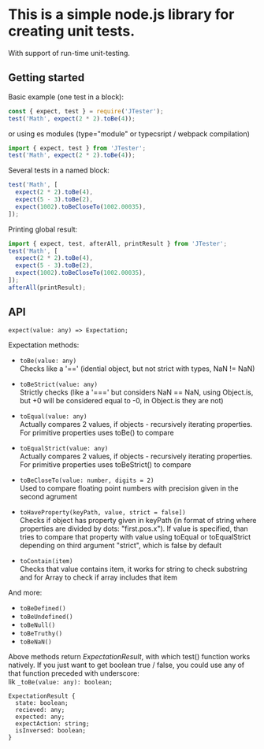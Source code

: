 # This is a simple node.js library for creating unit tests. 
With support of run-time unit-testing.

## Getting started
Basic example (one test in a block):
```js
const { expect, test } = require('JTester');
test('Math', expect(2 * 2).toBe(4));
```
or using es modules (type="module" or typecsript / webpack compilation)
```js
import { expect, test } from 'JTester';
test('Math', expect(2 * 2).toBe(4));
```

Several tests in a named block:
```js
test('Math', [
  expect(2 * 2).toBe(4),
  expect(5 - 3).toBe(2),
  expect(1002).toBeCloseTo(1002.00035),
]);
```

Printing global result:

```js
import { expect, test, afterAll, printResult } from 'JTester';
test('Math', [
  expect(2 * 2).toBe(4),
  expect(5 - 3).toBe(2),
  expect(1002).toBeCloseTo(1002.00035),
]);
afterAll(printResult);
```

## API
`expect(value: any) => Expectation;`  
  
Expectation methods:
- `toBe(value: any)`  
Checks like a '==' (idential object, but not strict with types, NaN != NaN)

- `toBeStrict(value: any)`  
Strictly checks (like a '===' but considers NaN == NaN, using Object.is, but +0 will be considered equal to -0, in Object.is they are not)

- `toEqual(value: any)`  
Actually compares 2 values, if objects - recursively iterating properties. For primitive properties uses toBe() to compare

- `toEqualStrict(value: any)`  
Actually compares 2 values, if objects - recursively iterating properties. For primitive properties uses toBeStrict() to compare

- `toBeCloseTo(value: number, digits = 2)`  
Used to compare floating point numbers with precision given in the second agrument

- `toHaveProperty(keyPath, value, strict = false])`  
Checks if object has property given in keyPath (in format of string where properties are divided by dots: "first.pos.x"). If value is specified, than tries to compare that property with value using toEqual or toEqualStrict depending on third argument "strict", which is false by default

- `toContain(item)`  
Checks that value contains item, it works for string to check substring and for Array to check if array includes that item

And more:
- `toBeDefined()`
- `toBeUndefined()`
- `toBeNull()`
- `toBeTruthy()`
- `toBeNaN()`

Above methods return *ExpectationResult*, with which test() function works natively. 
If you just want to get boolean true / false, you could use any of that function preceded with underscore:  
lik ```_toBe(value: any): boolean;```
```
ExpectationResult {
  state: boolean;
  recieved: any;
  expected: any;
  expectAction: string;
  isInversed: boolean;
}
```

